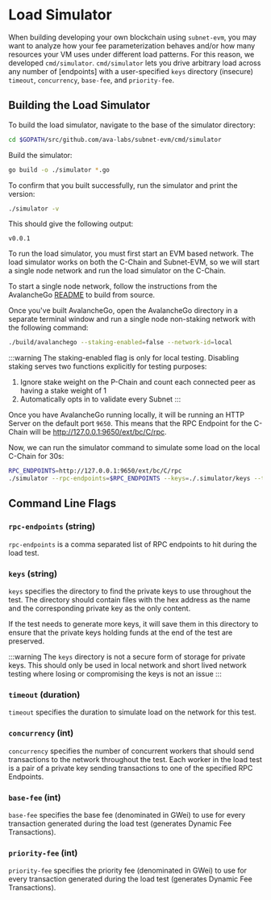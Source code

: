 # Load Simulator

When building developing your own blockchain using `subnet-evm`, you may want to analyze how your fee parameterization behaves and/or how many resources your VM uses under different load patterns. For this reason, we developed `cmd/simulator`. `cmd/simulator` lets you drive arbitrary load across any number of [endpoints] with a user-specified `keys` directory (insecure) `timeout`, `concurrency`, `base-fee`, and `priority-fee`.

## Building the Load Simulator

To build the load simulator, navigate to the base of the simulator directory:

```bash
cd $GOPATH/src/github.com/ava-labs/subnet-evm/cmd/simulator
```

Build the simulator:

```bash
go build -o ./simulator *.go
```

To confirm that you built successfully, run the simulator and print the version:

```bash
./simulator -v
```

This should give the following output:

```
v0.0.1
```

To run the load simulator, you must first start an EVM based network. The load simulator works on both the C-Chain and Subnet-EVM, so we will start a single node network and run the load simulator on the C-Chain.

To start a single node network, follow the instructions from the AvalancheGo [README](https://github.com/ava-labs/avalanchego#building-avalanchego) to build from source.

Once you've built AvalancheGo, open the AvalancheGo directory in a separate terminal window and run a single node non-staking network with the following command:

```bash
./build/avalanchego --staking-enabled=false --network-id=local
```

:::warning
The staking-enabled flag is only for local testing. Disabling staking serves two functions explicitly for testing purposes:

1. Ignore stake weight on the P-Chain and count each connected peer as having a stake weight of 1
2. Automatically opts in to validate every Subnet
:::

Once you have AvalancheGo running locally, it will be running an HTTP Server on the default port `9650`. This means that the RPC Endpoint for the C-Chain will be http://127.0.0.1:9650/ext/bc/C/rpc.

Now, we can run the simulator command to simulate some load on the local C-Chain for 30s:

```bash
RPC_ENDPOINTS=http://127.0.0.1:9650/ext/bc/C/rpc
./simulator --rpc-endpoints=$RPC_ENDPOINTS --keys=./.simulator/keys --timeout=30s --concurrency=10 --base-fee=300 --priority-fee=100
```

## Command Line Flags

### `rpc-endpoints` (string)

`rpc-endpoints` is a comma separated list of RPC endpoints to hit during the load test.

### `keys` (string)

`keys` specifies the directory to find the private keys to use throughout the test. The directory should contain files with the hex address as the name and the corresponding private key as the only content.

If the test needs to generate more keys, it will save them in this directory to ensure that the private keys holding funds at the end of the test are preserved.

:::warning
The `keys` directory is not a secure form of storage for private keys. This should only be used in local network and short lived network testing where losing or compromising the keys is not an issue
:::

### `timeout` (duration)

`timeout` specifies the duration to simulate load on the network for this test.

### `concurrency` (int)

`concurrency` specifies the number of concurrent workers that should send transactions to the network throughout the test. Each worker in the load test is a pair of a private key sending transactions to one of the specified RPC Endpoints.

### `base-fee` (int)

`base-fee` specifies the base fee (denominated in GWei) to use for every transaction generated during the load test (generates Dynamic Fee Transactions).

### `priority-fee` (int)

`priority-fee` specifies the priority fee (denominated in GWei) to use for every transaction generated during the load test (generates Dynamic Fee Transactions).
